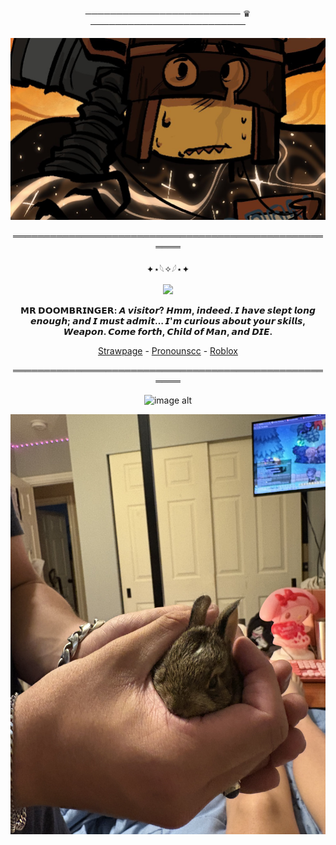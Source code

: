 <div align="center">


───────────────────────── ♛ ─────────────────────────


<div align="center">

![image alt](https://github.com/dummyinbed/dummyinbed/blob/2ce3d11506501d6ffe2df3d97b687761ea3fe7f6/GlzntzWXUAA9HZM.jpg)

<div align="center">

══════════════════════════════════════════════════════

<div align="center">

✦⋆𓆩✧𓆪⋆✦

![](https://komarev.com/ghpvc/?username=dummyinbed&label=Survivors&color=FFA500&style=flat)

**𝗠𝗥 𝗗𝗢𝗢𝗠𝗕𝗥𝗜𝗡𝗚𝗘𝗥: 𝘼 𝙫𝙞𝙨𝙞𝙩𝙤𝙧? 𝙃𝙢𝙢, 𝙞𝙣𝙙𝙚𝙚𝙙. 𝙄 𝙝𝙖𝙫𝙚 𝙨𝙡𝙚𝙥𝙩 𝙡𝙤𝙣𝙜 𝙚𝙣𝙤𝙪𝙜𝙝; 𝙖𝙣𝙙 𝙄 𝙢𝙪𝙨𝙩 𝙖𝙙𝙢𝙞𝙩… 𝙄'𝙢 𝙘𝙪𝙧𝙞𝙤𝙪𝙨 𝙖𝙗𝙤𝙪𝙩 𝙮𝙤𝙪𝙧 𝙨𝙠𝙞𝙡𝙡𝙨, 𝙒𝙚𝙖𝙥𝙤𝙣. 𝘾𝙤𝙢𝙚 𝙛𝙤𝙧𝙩𝙝, 𝘾𝙝𝙞𝙡𝙙 𝙤𝙛 𝙈𝙖𝙣, 𝙖𝙣𝙙 𝘿𝙄𝙀.**

[Strawpage](https://doomslost.straw.page/) - [Pronounscc](https://pronouns.cc/@ElseifFall) - [Roblox](https://www.roblox.com/users/1022725107/profile)

<div align="center">
  
══════════════════════════════════════════════════════

![image alt](https://github.com/dummyinbed/dummyinbed/blob/e6fd523dd326c79a69b0075916b8234584209e69/IMG_4948.jpg)

![image alt](https://github.com/dummyinbed/dummyinbed/blob/e6fd523dd326c79a69b0075916b8234584209e69/IMG_4946.jpg)
